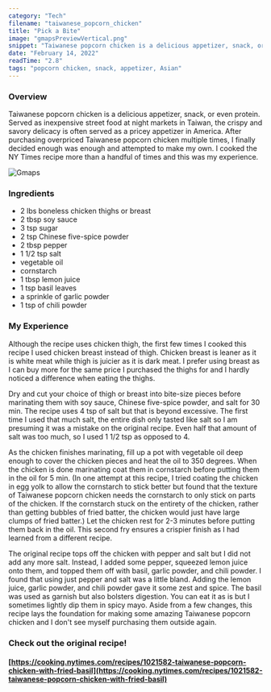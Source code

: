 ```yaml
---
category: "Tech"
filename: "taiwanese_popcorn_chicken"
title: "Pick a Bite"
image: "gmapsPreviewVertical.png"
snippet: "Taiwanese popcorn chicken is a delicious appetizer, snack, or even protein. Served as inexpensive street food at night markets in Taiwan, the crispy and savory delicacy is often served as a pricey appetizer in America. After purchasing overpriced Taiwanese popcorn chicken multiple times, I finally decided enough was enough and attempted to make my own. I cooked the NY Times recipe more than a handful of times and this was my experience."
date: "February 14, 2022"
readTime: "2.8"
tags: "popcorn chicken, snack, appetizer, Asian"
---
```

### Overview

Taiwanese popcorn chicken is a delicious appetizer, snack, or even protein. Served as inexpensive street food at night markets in Taiwan, the crispy and savory delicacy is often served as a pricey appetizer in America. After purchasing overpriced Taiwanese popcorn chicken multiple times, I finally decided enough was enough and attempted to make my own. I cooked the NY Times recipe more than a handful of times and this was my experience.

![Gmaps](/images/tech/gmapsPreview.png)

### Ingredients
- 2 lbs boneless chicken thighs or breast
- 2 tbsp soy sauce
- 3 tsp sugar
- 2 tsp Chinese five-spice powder
- 2 tbsp pepper
- 1 1/2 tsp salt
- vegetable oil
- cornstarch
- 1 tbsp lemon juice
- 1 tsp basil leaves
- a sprinkle of garlic powder
- 1 tsp of chili powder

### My Experience
Although the recipe uses chicken thigh, the first few times I cooked this recipe I used chicken breast instead of thigh. Chicken breast is leaner as it is white meat while thigh is juicier as it is dark meat. I prefer using breast as I can buy more for the same price I purchased the thighs for and I hardly noticed a difference when eating the thighs. 

Dry and cut your choice of thigh or breast into bite-size pieces before marinating them with soy sauce, Chinese five-spice powder, and salt for 30 min. The recipe uses 4 tsp of salt but that is beyond excessive. The first time I used that much salt, the entire dish only tasted like salt so I am presuming it was a mistake on the original recipe. Even half that amount of salt was too much, so I used 1 1/2 tsp as opposed to 4. 

As the chicken finishes marinating, fill up a pot with vegetable oil deep enough to cover the chicken pieces and heat the oil to 350 degrees. When the chicken is done marinating coat them in cornstarch before putting them in the oil for 5 min. (In one attempt at this recipe, I tried coating the chicken in egg yolk to allow the cornstarch to stick better but found that the texture of Taiwanese popcorn chicken needs the cornstarch to only stick on parts of the chicken. If the cornstarch stuck on the entirety of the chicken, rather than getting bubbles of fried batter, the chicken would just have large clumps of fried batter.) Let the chicken rest for 2-3 minutes before putting them back in the oil. This second fry ensures a crispier finish as I had learned from a different recipe. 

The original recipe tops off the chicken with pepper and salt but I did not add any more salt. Instead, I added some pepper, squeezed lemon juice onto them, and topped them off with basil, garlic powder, and chili powder. I found that using just pepper and salt was a little bland. Adding the lemon juice, garlic powder, and chili powder gave it some zest and spice. The basil was used as garnish but also bolsters digestion. You can eat it as is but I sometimes lightly dip them in spicy mayo. Aside from a few changes, this recipe lays the foundation for making some amazing Taiwanese popcorn chicken and I don't see myself purchasing them outside again.


### Check out the original recipe!
#### [https://cooking.nytimes.com/recipes/1021582-taiwanese-popcorn-chicken-with-fried-basil](https://cooking.nytimes.com/recipes/1021582-taiwanese-popcorn-chicken-with-fried-basil)
